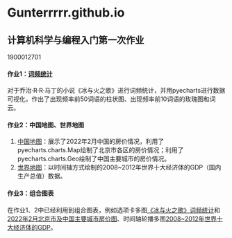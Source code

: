 # Gunterrrrr.github.io
## 计算机科学与编程入门第一次作业
1900012701
#### 作业1：[词频统计](https://gunterrrrr.github.io/a_song_of_ice_and_fire_word_freq.html)
对于乔治·R·R·马丁的小说《冰与火之歌》进行词频统计，并用pyecharts进行数据可视化，作出了出现频率前50词语的柱状图、出现频率前10词语的玫瑰图和词云。
#### 作业2：中国地图、世界地图
1. [中国地图](https://gunterrrrr.github.io/housing_price.html)：展示了2022年2月中国的房价情况，利用了pyecharts.charts.Map绘制了北京市各区的房价情况；利用了pyecharts.charts.Geo绘制了中国主要城市的房价情况。
2. [世界地图](https://gunterrrrr.github.io/world_top_10_ecnomies_GDP.html)：以时间轴方式绘制的2008~2012年世界十大经济体的GDP（国内生产总值）数据。
#### 作业3：组合图表
在作业1、2中已经利用到组合图表，例如选项卡多图[《冰与火之歌》词频统计](https://gunterrrrr.github.io/a_song_of_ice_and_fire_word_freq.html)和[2022年2月北京市及中国主要城市房价图](https://gunterrrrr.github.io/housing_price.html)、时间轴轮播多图[2008~2012年世界十大经济体的GDP](https://gunterrrrr.github.io/world_top_10_ecnomies_GDP.html)。
